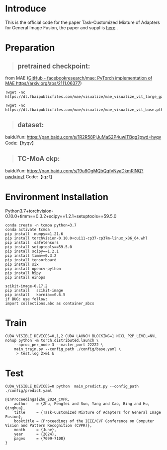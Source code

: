 Introduce
===
This is the official code for the paper Task-Customized Mixture of Adapters for General Image Fusion, the paper and suppl is [here](https://openaccess.thecvf.com/content/CVPR2024/html/Zhu_Task-Customized_Mixture_of_Adapters_for_General_Image_Fusion_CVPR_2024_paper.html)  .
 


Preparation
===

> ## pretrained checkpoint:

from MAE ([GitHub - facebookresearch/mae: PyTorch implementation of MAE https//arxiv.org/abs/2111.06377](https://github.com/facebookresearch/mae))

```
!wget -nc https://dl.fbaipublicfiles.com/mae/visualize/mae_visualize_vit_large_ganloss.pth
```

```
!wget -nc https://dl.fbaipublicfiles.com/mae/visualize/mae_visualize_vit_base.pth
```

> ## dataset:
baiduYun: https://pan.baidu.com/s/1R2R58PjJuMaS2P4uwlTBqg?pwd=hyqv  Code:【hyqv】

> ## TC-MoA ckp:
baiduYun: https://pan.baidu.com/s/19u8OgMQbQqfvNyaDkmRlNQ?pwd=iqzf Code:【iqzf】

Environment Installation
===

Python3.7+torchvision-0.10.0+timm==0.3.2+scipy==1.2.1+setuptools==59.5.0


```
conda create -n tcmoa python=3.7 
conda activate tcmoa
pip install  numpy==1.21.6
pip install torchvision-0.10.0+cu111-cp37-cp37m-linux_x86_64.whl 
pip install  safetensors
pip install setuptools==59.5.0 
pip install scipy==1.2.1 
pip install timm==0.3.2  
pip install tensorboard 
pip install six 
pip install opencv-python 
pip install h5py 
pip install einops 

scikit-image-0.17.2
pip install   scikit-image
pip install   kornia==0.6.5
if BUG: use follow:
import collections.abc as container_abcs
```

Train
===

```
CUDA_VISIBLE_DEVICES=0,1,2 CUDA_LAUNCH_BLOCKING=1 NCCL_P2P_LEVEL=NVL nohup python -m torch.distributed.launch \
    --nproc_per_node 3 --master_port 22222 \
    main_train.py --config_path ./config/base.yaml \
     > test.log 2>&1 & 
```
Test
===
```
CUDA_VISIBLE_DEVICES=0 python  main_predict.py --config_path ./config/predict.yaml 
```

```
@InProceedings{Zhu_2024_CVPR,
    author    = {Zhu, Pengfei and Sun, Yang and Cao, Bing and Hu, Qinghua},
    title     = {Task-Customized Mixture of Adapters for General Image Fusion},
    booktitle = {Proceedings of the IEEE/CVF Conference on Computer Vision and Pattern Recognition (CVPR)},
    month     = {June},
    year      = {2024},
    pages     = {7099-7108}
}
```
